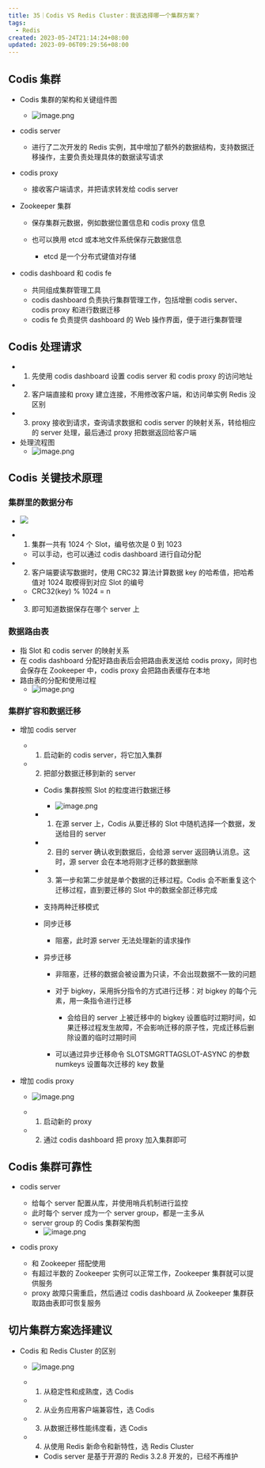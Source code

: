```yaml
---
title: 35｜Codis VS Redis Cluster：我该选择哪一个集群方案？
tags:
  - Redis
created: 2023-05-24T21:14:24+08:00
updated: 2023-09-06T09:29:56+08:00
---
```


## Codis 集群

- Codis 集群的架构和关键组件图
  - ![image.png](https://cdn.jsdelivr.net/gh/11ze/static/images/redis-35-1.png)

- codis server

  - 进行了二次开发的 Redis 实例，其中增加了额外的数据结构，支持数据迁移操作，主要负责处理具体的数据读写请求

- codis proxy

  - 接收客户端请求，并把请求转发给 codis server

- Zookeeper 集群

  - 保存集群元数据，例如数据位置信息和 codis proxy 信息
  - 也可以换用 etcd 或本地文件系统保存元数据信息

    - etcd 是一个分布式键值对存储

- codis dashboard 和 codis fe

  - 共同组成集群管理工具
  - codis dashboard 负责执行集群管理工作，包括增删 codis server、codis proxy 和进行数据迁移
  - codis fe 负责提供 dashboard 的 Web 操作界面，便于进行集群管理

## Codis 处理请求

- 1. 先使用 codis dashboard 设置 codis server 和 codis proxy 的访问地址
- 2. 客户端直接和 proxy 建立连接，不用修改客户端，和访问单实例 Redis 没区别
- 3. proxy 接收到请求，查询请求数据和 codis server 的映射关系，转给相应的 server 处理，最后通过 proxy 把数据返回给客户端
- 处理流程图
  - ![image.png](https://cdn.jsdelivr.net/gh/11ze/static/images/redis-35-2.png)


## Codis 关键技术原理

### 集群里的数据分布

- ![](https://cdn.nlark.com/yuque/0/2022/png/958759/1667536105553-b0b66bcb-0c24-46eb-8cb7-104e37aabcce.png)

- 1. 集群一共有 1024 个 Slot，编号依次是 0 到 1023

  - 可以手动，也可以通过 codis dashboard 进行自动分配

- 2. 客户端要读写数据时，使用 CRC32 算法计算数据 key 的哈希值，把哈希值对 1024 取模得到对应 Slot 的编号

  - CRC32(key) % 1024 = n

- 3. 即可知道数据保存在哪个 server 上

### 数据路由表

- 指 Slot 和 codis server 的映射关系
- 在 codis dashboard 分配好路由表后会把路由表发送给 codis proxy，同时也会保存在 Zookeeper 中，codis proxy 会把路由表缓存在本地
- 路由表的分配和使用过程
  - ![image.png](https://cdn.jsdelivr.net/gh/11ze/static/images/redis-35-3.png)

### 集群扩容和数据迁移

- 增加 codis server

  - 1. 启动新的 codis server，将它加入集群
  - 2. 把部分数据迁移到新的 server

    - Codis 集群按照 Slot 的粒度进行数据迁移
      - ![image.png](https://cdn.jsdelivr.net/gh/11ze/static/images/redis-35-4.png)

    - 1. 在源 server 上，Codis 从要迁移的 Slot 中随机选择一个数据，发送给目的 server
    - 2. 目的 server 确认收到数据后，会给源 server 返回确认消息。这时，源 server 会在本地将刚才迁移的数据删除
    - 3. 第一步和第二步就是单个数据的迁移过程。Codis 会不断重复这个迁移过程，直到要迁移的 Slot 中的数据全部迁移完成
    - 支持两种迁移模式
    - 同步迁移

      - 阻塞，此时源 server 无法处理新的请求操作

    - 异步迁移

      - 非阻塞，迁移的数据会被设置为只读，不会出现数据不一致的问题
      - 对于 bigkey，采用拆分指令的方式进行迁移：对 bigkey 的每个元素，用一条指令进行迁移

        - 会给目的 server 上被迁移中的 bigkey 设置临时过期时间，如果迁移过程发生故障，不会影响迁移的原子性，完成迁移后删除设置的临时过期时间

      - 可以通过异步迁移命令 SLOTSMGRTTAGSLOT-ASYNC 的参数 numkeys 设置每次迁移的 key 数量

- 增加 codis proxy
  - ![image.png](https://cdn.jsdelivr.net/gh/11ze/static/images/redis-35-5.png)

  - 1. 启动新的 proxy
  - 2. 通过 codis dashboard 把 proxy 加入集群即可

## Codis 集群可靠性

- codis server

  - 给每个 server 配置从库，并使用哨兵机制进行监控
  - 此时每个 server 成为一个 server group，都是一主多从
  - server group 的 Codis 集群架构图
    - ![image.png](https://cdn.jsdelivr.net/gh/11ze/static/images/redis-35-6.png)


- codis proxy

  - 和 Zookeeper 搭配使用
  - 有超过半数的 Zookeeper 实例可以正常工作，Zookeeper 集群就可以提供服务
  - proxy 故障只需重启，然后通过 codis dashboard 从 Zookeeper 集群获取路由表即可恢复服务

## 切片集群方案选择建议

- Codis 和 Redis Cluster 的区别
  - ![image.png](https://cdn.jsdelivr.net/gh/11ze/static/images/redis-35-7.png)

  - 1. 从稳定性和成熟度，选 Codis
  - 2. 从业务应用客户端兼容性，选 Codis
  - 3. 从数据迁移性能纬度看，选 Codis
  - 4. 从使用 Redis 新命令和新特性，选 Redis Cluster

    - Codis server 是基于开源的 Redis 3.2.8 开发的，已经不再维护

